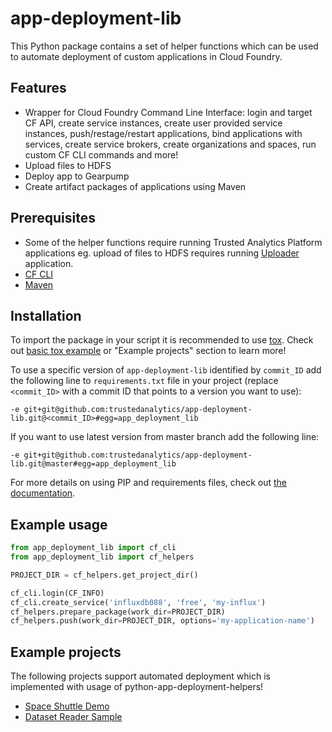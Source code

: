 # app-deployment-lib
This Python package contains a set of helper functions which can be used to automate deployment of custom applications in Cloud Foundry.

## Features
* Wrapper for Cloud Foundry Command Line Interface: login and target CF API, create service instances, create user provided service instances, push/restage/restart applications, bind applications with services, create service brokers, create organizations and spaces, run custom CF CLI commands and more!
* Upload files to HDFS
* Deploy app to Gearpump
* Create artifact packages of applications using Maven

## Prerequisites
* Some of the helper functions require running Trusted Analytics Platform applications eg. upload of files to HDFS requires running [Uploader](https://github.com/trustedanalytics/uploader) application.
* [CF CLI](https://github.com/cloudfoundry/cli)
* [Maven](https://maven.apache.org/download.cgi)

## Installation
To import the package in your script it is recommended to use [tox](https://pypi.python.org/pypi/tox). Check out [basic tox example](https://testrun.org/tox/latest/#basic-example) or "Example projects" section to learn more!

To use a specific version of `app-deployment-lib` identified by `commit_ID` add the following line to `requirements.txt` file in your project (replace `<commit_ID>` with a commit ID that points to a version you want to use):
```
-e git+git@github.com:trustedanalytics/app-deployment-lib.git@<commit_ID>#egg=app_deployment_lib
```
If you want to use latest version from master branch add the following line:
```
-e git+git@github.com:trustedanalytics/app-deployment-lib.git@master#egg=app_deployment_lib
```
For more details on using PIP and requirements files, check out [the documentation](https://pip.readthedocs.io/en/1.1/requirements.html).


## Example usage

```python
from app_deployment_lib import cf_cli
from app_deployment_lib import cf_helpers

PROJECT_DIR = cf_helpers.get_project_dir()

cf_cli.login(CF_INFO)
cf_cli.create_service('influxdb088', 'free', 'my-influx')
cf_helpers.prepare_package(work_dir=PROJECT_DIR)
cf_helpers.push(work_dir=PROJECT_DIR, options='my-application-name')
```

## Example projects
The following projects support automated deployment which is implemented with usage of python-app-deployment-helpers!
* [Space Shuttle Demo](https://github.com/trustedanalytics/space-shuttle-demo)
* [Dataset Reader Sample](https://github.com/trustedanalytics/dataset-reader-sample)
